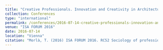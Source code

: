 ```yaml
---
title: "Creative Professionals. Innovation and Creativity in Architecture and Biotechnology"
collection: Conferences
type: "international"
permalink: /conferences/2016-07-14-creative-professionals-innovation-and-creativity-in-architecture-and-biotechnology
venue: "ISA FORUM 2016"
date: 2016-07-14
location: "Vienna"
citation: "Morlà, T. (2016) ISA FORUM 2016. RC52 Sociology of professional Groups. Creative Professionals. Innovation and Creativity in Architecture and Biotechnology. Research Committees session Controlling Professional Power: Is the Pendulum Swinging Too Far? (10-14 juliol, Vienna)"
---
```

